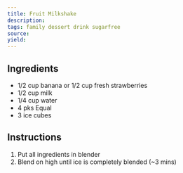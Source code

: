 ```yaml
---
title: Fruit Milkshake
description: 
tags: family dessert drink sugarfree
source: 
yield: 
---
```

## Ingredients
- 1/2 cup banana or 1/2 cup fresh strawberries
- 1/2 cup milk
- 1/4 cup water
- 4 pks Equal
- 3 ice cubes

## Instructions
1. Put all ingredients in blender
2. Blend on high until ice is completely blended (~3 mins)
